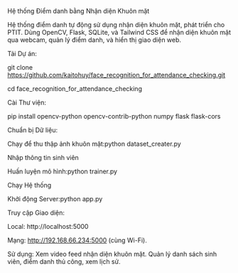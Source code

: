 Hệ thống Điểm danh bằng Nhận diện Khuôn mặt

Hệ thống điểm danh tự động sử dụng nhận diện khuôn mặt, phát triển cho PTIT. Dùng OpenCV, Flask, SQLite, và Tailwind CSS để nhận diện khuôn mặt qua webcam, quản lý điểm danh, và hiển thị giao diện web.

Tải Dự án:

git clone https://github.com/kaitohuy/face_recognition_for_attendance_checking.git

cd face_recognition_for_attendance_checking

Cài Thư viện:

pip install opencv-python opencv-contrib-python numpy flask flask-cors

Chuẩn bị Dữ liệu:

Chạy để thu thập ảnh khuôn mặt:python dataset_creater.py

Nhập thông tin sinh viên

Huấn luyện mô hình:python trainer.py

Chạy Hệ thống

Khởi động Server:python app.py


Truy cập Giao diện:

Local: http://localhost:5000

Mạng: http://192.168.66.234:5000 (cùng Wi-Fi).


Sử dụng:
Xem video feed nhận diện khuôn mặt.
Quản lý danh sách sinh viên, điểm danh thủ công, xem lịch sử.

